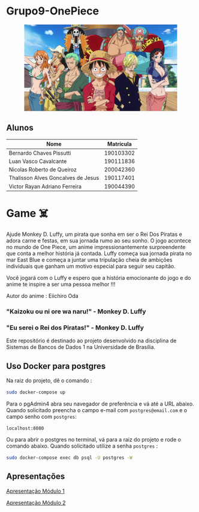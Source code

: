 # Grupo9-OnePiece

<div align="center"><img src="images/one-piece-.jpg" height="230" width="auto"/></div>


## Alunos

| Nome                             | Matrícula | 
| -------------------------------- | --------- | 
| Bernardo Chaves Pissutti   | 190103302 |
| Luan Vasco Cavalcante   | 190111836 | 
| Nicolas Roberto de Queiroz | 200042360 | 
| Thalisson Alves Goncalves de Jesus| 190117401 | 
| Victor Rayan Adriano Ferreira  | 190044390 |              

# Game :skull_and_crossbones:

Ajude Monkey D. Luffy, um pirata que sonha em ser o Rei Dos Piratas e adora carne e festas, em sua jornada rumo ao seu sonho.
O jogo acontece no mundo de One Piece, um anime impressionantemente surpreendente que conta a melhor história já contada.
Luffy começa sua jornada pirata no mar East Blue e começa a juntar uma tripulação cheia de ambições individuais que ganham um motivo especial para seguir seu capitão.

Você jogará com o Luffy e espero que a história emocionante do jogo e do anime te inspire a ser uma pessoa melhor !!!

Autor do anime : Eiichiro Oda

### "Kaizoku ou ni ore wa naru!" - Monkey D. Luffy
### "Eu serei o Rei dos Piratas!" - Monkey D. Luffy

Este repositório é destinado ao projeto desenvolvido na disciplina de Sistemas de Bancos de Dados 1 na Universidade de Brasília.

## Uso Docker para postgres

Na raiz do projeto, dê o comando : 
```bash
sudo docker-compose up
```

Para o pgAdmin4 abra seu navegador de preferência e vá até a URL abaixo. Quando solicitado preencha o campo e-mail com `postgres@email.com` e o campo senho com `postgres`: 
```
localhost:8080
```

Ou para abrir o postgres no terminal, vá para a raiz do projeto e rode o comando abaixo. Quando solicitado utilize a senha `postgres` :
```bash
sudo docker-compose exec db psql -U postgres -W
```

## Apresentações
[Apresentação Módulo 1](https://youtu.be/J68yiBu_BsI)

[Apresentação Módulo 2](https://unbbr-my.sharepoint.com/:v:/g/personal/190111836_aluno_unb_br/EXGqXnMEcM5Oqg4ancnxnI4BigHYadkww0GFIXP7GvE06Q?e=1ES9hc)


